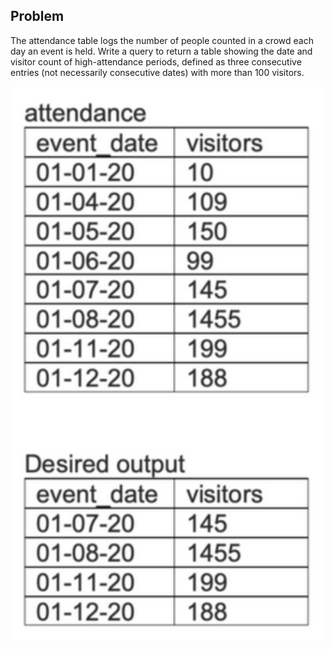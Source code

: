 ## Problem

The attendance table logs the number of people counted in a crowd each day an event is held. Write a query to return a table showing the date and visitor count of high-attendance periods, defined as three consecutive entries (not necessarily consecutive dates) with more than 100 visitors.

<img src="pic.png" width="500" />